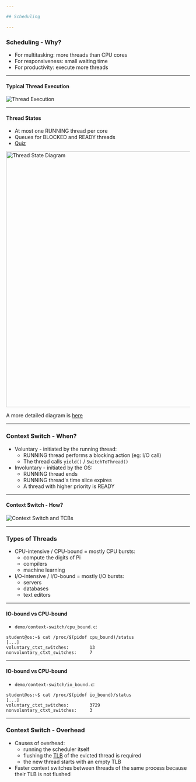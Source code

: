 ```yaml
---

## Scheduling

---
```


### Scheduling - Why?

* For multitasking: more threads than CPU cores
* For responsiveness: small waiting time
* For productivity: execute more threads

----

#### Typical Thread Execution

![Thread Execution](media/thread-behaviour.svg)

----

#### Thread States

<!-- markdownlint-disable MD051 -->

* At most one RUNNING thread per core
* Queues for BLOCKED and READY threads
* [Quiz](../quiz/number-of-running-threads.md)

<img src="media/thread-states.svg" alt="Thread State Diagram" style="width:700px;"/>

A more detailed diagram is [here](#the-suspended-states)

<!-- markdownlint-enable MD051 -->

---

### Context Switch - When?

* Voluntary - initiated by the running thread:
  * RUNNING thread performs a blocking action (eg: I/O call)
  * The thread calls `yield()` / `SwitchToThread()`
* Involuntary - initiated by the OS:
  * RUNNING thread ends
  * RUNNING thread's time slice expires
  * A thread with higher priority is READY

----

#### Context Switch - How?

![Context Switch and TCBs](media/context-switch-tcb.svg)

---

### Types of Threads

* CPU-intensive / CPU-bound = mostly CPU bursts:
  * compute the digits of Pi
  * compilers
  * machine learning
* I/O-intensive / I/O-bound = mostly I/O bursts:
  * servers
  * databases
  * text editors

----

#### IO-bound vs CPU-bound

* `demo/context-switch/cpu_bound.c`:

```[1 - 4]
student@os:~$ cat /proc/$(pidof cpu_bound)/status
[...]
voluntary_ctxt_switches:        13
nonvoluntary_ctxt_switches:     7
```

----

#### IO-bound vs CPU-bound

* `demo/context-switch/io_bound.c`:

```console
student@os:~$ cat /proc/$(pidof io_bound)/status
[...]
voluntary_ctxt_switches:        3729
nonvoluntary_ctxt_switches:     3
```

---

### Context Switch - Overhead

* Causes of overhead:
  * running the scheduler itself
  * flushing the [TLB](../../data/lecture) of the evicted thread is required
  * the new thread starts with an empty TLB
* Faster context switches between threads of the same process because their TLB is not flushed

